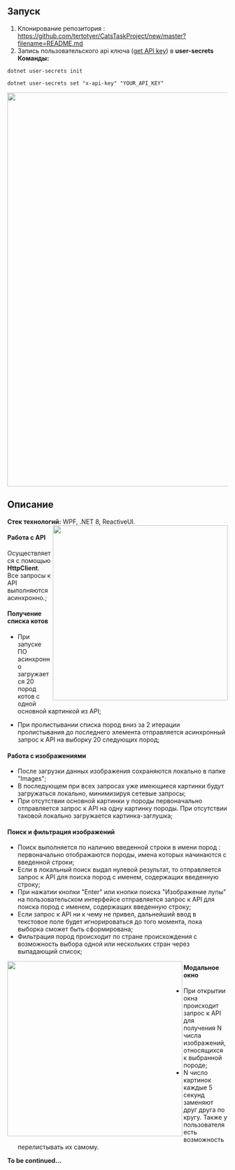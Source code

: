 <h2>Запуск</h2>

1) Клонирование репозитория : https://github.com/tertotyer/CatsTaskProject/new/master?filename=README.md <br />
2) Запись пользовательского api ключа (<a href="https://thecatapi.com/signup">get API key</a>) в <b>user-secrets</b> <br/>
<b>Команды:</b>
```
dotnet user-secrets init
```
```
dotnet user-secrets set "x-api-key" "YOUR_API_KEY"
```
<p align="center">
   <img width="900" src="https://github.com/user-attachments/assets/316c0b43-ebc4-454d-b034-4cd6a22f796d" />
</p>

<h2>Описание</h2>
<b>Стек технологий:</b> WPF, .NET 8, ReactiveUI.
<img width="400" align="right" src="https://github.com/user-attachments/assets/3ed3dc7b-2ba8-48bb-bae6-f8ffbb1db01e" />

<h4>Работа с API</h4>
Осуществляется с помощью <b>HttpClient</b>.<br/> Все запросы к API выполняются асинхронно.;
<h4>Получение списка котов</h4>

- При запуске ПО асинхронно загружается 20 пород котов с одной основной картинкой из API;  <br/>

- При пролистывании списка пород вниз за 2 итерации пролистывания до последнего элемента отправляется асинхронный запрос к API на выборку 20 следующих пород;

<h4>Работа с изображениями</h4>

- После загрузки данных изображения сохраняются локально в папке "Images";
- В последующем при всех запросах уже имеющиеся картинки будут загружаться локально, минимизируя сетевые запросы;
- При отсутствии основной картинки у породы первоначально отправляется запрос к API на одну картинку породы. При отсутствии таковой локально загружается картинка-заглушка;

<h4>Поиск и фильтрация изображений</h4>

- Поиск выполняется по наличию введенной строки в имени пород : первоначально отображаются породы, имена которых начинаются с введенной строки;
- Если в локальный поиск выдал нулевой результат, то отправляется запрос к API для поиска пород с именем, содержащих введенную строку;
- При нажатии кнопки "Enter" или кнопки поиска "Изображение лупы" на пользовательском интерфейсе отправляется запрос к API для поиска пород с именем, содержащих введенную строку;
- Если запрос к API ни к чему не привел, дальнейший ввод в текстовое поле будет игнорироваться до того момента, пока выборка сможет быть сформирована;
- Фильтрация пород происходит по стране происхождения с возможность выбора одной или нескольких стран через выпадающий список;

<img width="400" align="left" src="https://github.com/user-attachments/assets/c1b5dcfa-956d-42ef-b2b2-e8c33a2b73a8" Margin="0 0 5 0"/>

<h4>Модальное окно</h4>

- При открытии окна происходит запрос к API для получения N числа изображений, относящихся к выбранной породе;
- N число картинок каждые 5 секунд заменяют друг друга по кругу. Также у пользователя есть возможность перелистывать их самому.

<b>To be continued...</b>